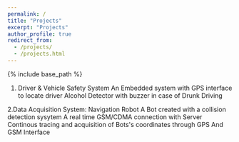 ```yaml
---
permalink: /
title: "Projects"
excerpt: "Projects"
author_profile: true
redirect_from: 
  - /projects/
  - /projects.html
---
```

{% include base_path %}


1. Driver & Vehicle Safety System
      An Embedded system with GPS interface to locate driver
      Alcohol Detector with buzzer in case of Drunk Driving
      
2.Data Acquisition System: Navigation Robot
      A Bot created with a collision detection sysytem
      A real time GSM/CDMA connection with Server
      Continous tracing and acquisition of Bots's coordinates through GPS And GSM Interface
